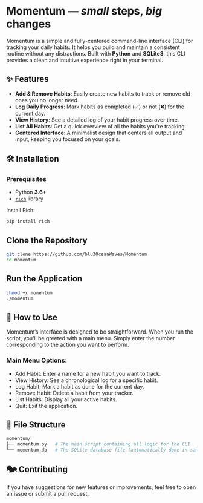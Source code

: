 # Momentum — ***small*** steps, ***big*** changes
Momentum is a simple and fully-centered command-line interface (CLI) for tracking your daily habits. It helps you build and maintain a consistent routine without any distractions. Built with **Python** and **SQLite3**, this CLI provides a clean and intuitive experience right in your terminal.

## ✨ Features
- **Add & Remove Habits**: Easily create new habits to track or remove old ones you no longer need.  
- **Log Daily Progress**: Mark habits as completed (✅) or not (❌) for the current day.  
- **View History**: See a detailed log of your habit progress over time.  
- **List All Habits**: Get a quick overview of all the habits you're tracking.  
- **Centered Interface**: A minimalist design that centers all output and input, keeping you focused on your goals.  

## 🛠️ Installation
### Prerequisites
- Python **3.6+**  
- [`rich`](https://github.com/Textualize/rich) library  

Install Rich:
```bash
pip install rich
```

## Clone the Repository
```bash
git clone https://github.com/blu3OceanWaves/Momentum
cd momentum
```

## Run the Application
```bash
chmod +x momentum
./momentum
```

## 🧭 How to Use
Momentum’s interface is designed to be straightforward. When you run the script, you’ll be greeted with a main menu. Simply enter the number corresponding to the action you want to perform.

### Main Menu Options:
- Add Habit: Enter a name for a new habit you want to track.
- View History: See a chronological log for a specific habit.
- Log Habit: Mark a habit as done for the current day.
- Remove Habit: Delete a habit from your tracker.
- List Habits: Display all your active habits.
- Quit: Exit the application.

## 📂 File Structure
```bash
momentum/
├── momentum.py   # The main script containing all logic for the CLI
└── momentum.db   # The SQLite database file (automatically done in same dir)
```

## 🗫 Contributing
If you have suggestions for new features or improvements, feel free to open an issue or submit a pull request.

